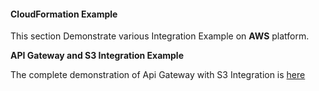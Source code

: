 #### CloudFormation Example

This section Demonstrate various Integration Example on **AWS** platform. 

**API Gateway and S3 Integration Example**

The complete demonstration of Api Gateway with S3 Integration is [here](https://github.com/tuhindasv0/aws-cloudformation-template/tree/master/apigw-s3-integration)